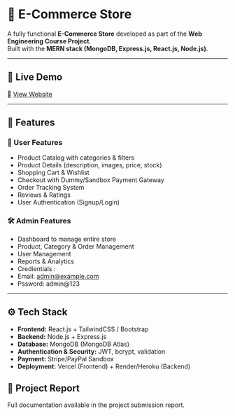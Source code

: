 # 🛒 E-Commerce Store

A fully functional **E-Commerce Store** developed as part of the **Web Engineering Course Project**.  
Built with the **MERN stack (MongoDB, Express.js, React.js, Node.js)**.  

---

## 🚀 Live Demo
🔗 [View Website](https://ecommerce-web-engineering.vercel.app/)

---

## 📂 Features

### 👤 User Features
- Product Catalog with categories & filters  
- Product Details (description, images, price, stock)  
- Shopping Cart & Wishlist  
- Checkout with Dummy/Sandbox Payment Gateway  
- Order Tracking System  
- Reviews & Ratings  
- User Authentication (Signup/Login)  

### 🛠️ Admin Features
- Dashboard to manage entire store  
- Product, Category & Order Management  
- User Management  
- Reports & Analytics
- Credientials :
-   Email: admin@example.com
-   Pssword: admin@123 

---

## ⚙️ Tech Stack
- **Frontend:** React.js + TailwindCSS / Bootstrap  
- **Backend:** Node.js + Express.js  
- **Database:** MongoDB (MongoDB Atlas)  
- **Authentication & Security:** JWT, bcrypt, validation  
- **Payment:** Stripe/PayPal Sandbox  
- **Deployment:** Vercel (Frontend) + Render/Heroku (Backend)  


## 📘 Project Report
Full documentation available in the project submission report.
